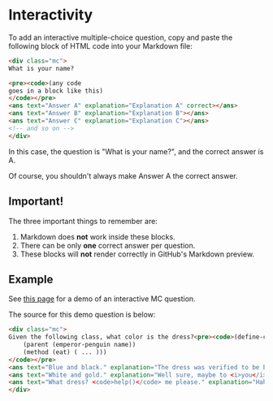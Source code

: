 # Interactivity

To add an interactive multiple-choice question, copy and paste the following block of HTML code into your Markdown file:
```html
<div class="mc">
What is your name?

<pre><code>(any code
goes in a block like this)
</code></pre>
<ans text="Answer A" explanation="Explanation A" correct></ans>
<ans text="Answer B" explanation="Explanation B"></ans>
<ans text="Answer C" explanation="Explanation C"></ans>
<!-- and so on -->
</div>
```

In this case, the question is "What is your name?", and the correct answer is A.

Of course, you shouldn't always make Answer A the correct answer.

## Important!

The three important things to remember are:

1. Markdown does **not** work inside these blocks.
2. There can be only **one** correct answer per question.
3. These blocks will **not** render correctly in GitHub's Markdown preview.

## Example

See [this page](https://berkeley-cs61as.github.io/textbook/what-is-emacs.html) for a demo of an interactive MC question.

The source for this demo question is below:
```html
<div class="mc">
Given the following class, what color is the dress?<pre><code>(define-class (test-penguin name)
    (parent (emperor-penguin name))
    (method (eat) ( ... )))
</code></pre>
<ans text="Blue and black." explanation="The dress was verified to be blue and black." correct></ans>
<ans text="White and gold." explanation="Well sure, maybe to <i>you</i> it looks like that."></ans>
<ans text="What dress? <code>help()</code> me please." explanation="Hah."></ans>
</div>
```

